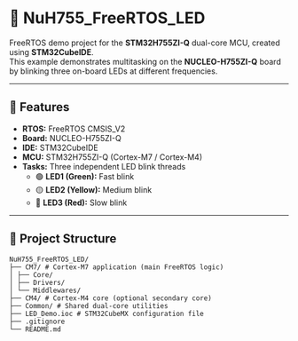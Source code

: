 # 🧠 NuH755_FreeRTOS_LED

FreeRTOS demo project for the **STM32H755ZI-Q** dual-core MCU, created using **STM32CubeIDE**.  
This example demonstrates multitasking on the **NUCLEO-H755ZI-Q** board by blinking three on-board LEDs at different frequencies.

---

## 🌟 Features

- **RTOS:** FreeRTOS CMSIS_V2  
- **Board:** NUCLEO-H755ZI-Q  
- **IDE:** STM32CubeIDE  
- **MCU:** STM32H755ZI-Q (Cortex-M7 / Cortex-M4)  
- **Tasks:** Three independent LED blink threads  
  - 🟢 **LED1 (Green):** Fast blink  
  - 🟡 **LED2 (Yellow):** Medium blink  
  - 🔴 **LED3 (Red):** Slow blink  

---

## 🧩 Project Structure
```
NuH755_FreeRTOS_LED/
├── CM7/ # Cortex-M7 application (main FreeRTOS logic)
│ ├── Core/
│ ├── Drivers/
│ └── Middlewares/
├── CM4/ # Cortex-M4 core (optional secondary core)
├── Common/ # Shared dual-core utilities
├── LED_Demo.ioc # STM32CubeMX configuration file
├── .gitignore
└── README.md
```
